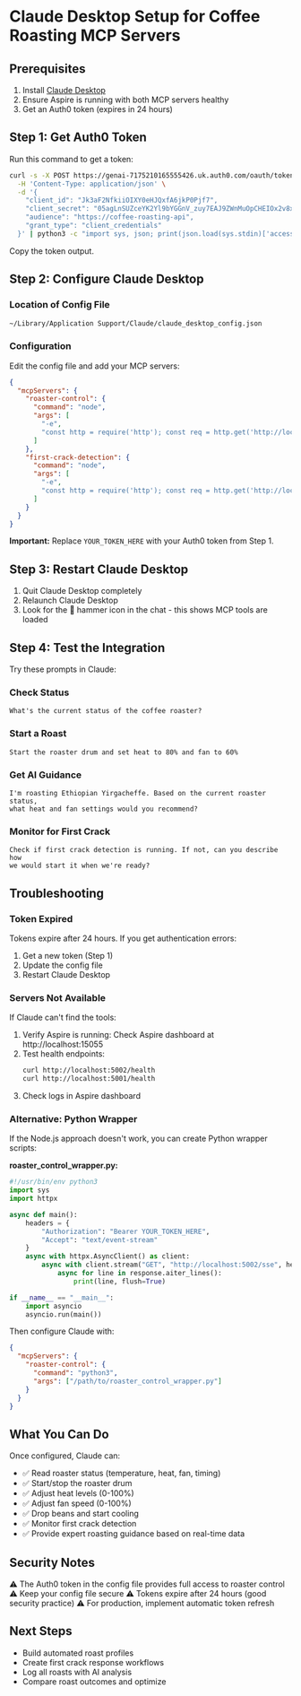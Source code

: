 # Claude Desktop Setup for Coffee Roasting MCP Servers

## Prerequisites

1. Install [Claude Desktop](https://claude.ai/download)
2. Ensure Aspire is running with both MCP servers healthy
3. Get an Auth0 token (expires in 24 hours)

## Step 1: Get Auth0 Token

Run this command to get a token:

```bash
curl -s -X POST https://genai-7175210165555426.uk.auth0.com/oauth/token \
  -H 'Content-Type: application/json' \
  -d '{
    "client_id": "Jk3aF2NfkiiOIXY0eHJQxfA6jkP0Pjf7",
    "client_secret": "05agLnSUZceYK2Yl9bYGGnV_zuy7EAJ9ZWnMuOpCHEIOx2v8xZ7XNAmsQW020m2k",
    "audience": "https://coffee-roasting-api",
    "grant_type": "client_credentials"
  }' | python3 -c "import sys, json; print(json.load(sys.stdin)['access_token'])"
```

Copy the token output.

## Step 2: Configure Claude Desktop

### Location of Config File

```bash
~/Library/Application Support/Claude/claude_desktop_config.json
```

### Configuration

Edit the config file and add your MCP servers:

```json
{
  "mcpServers": {
    "roaster-control": {
      "command": "node",
      "args": [
        "-e",
        "const http = require('http'); const req = http.get('http://localhost:5002/sse', {headers: {'Authorization': 'Bearer YOUR_TOKEN_HERE', 'Accept': 'text/event-stream'}}, res => { res.pipe(process.stdout); }); req.on('error', e => console.error(e));"
      ]
    },
    "first-crack-detection": {
      "command": "node",
      "args": [
        "-e",
        "const http = require('http'); const req = http.get('http://localhost:5001/sse', {headers: {'Authorization': 'Bearer YOUR_TOKEN_HERE', 'Accept': 'text/event-stream'}}, res => { res.pipe(process.stdout); }); req.on('error', e => console.error(e));"
      ]
    }
  }
}
```

**Important:** Replace `YOUR_TOKEN_HERE` with your Auth0 token from Step 1.

## Step 3: Restart Claude Desktop

1. Quit Claude Desktop completely
2. Relaunch Claude Desktop
3. Look for the 🔨 hammer icon in the chat - this shows MCP tools are loaded

## Step 4: Test the Integration

Try these prompts in Claude:

### Check Status
```
What's the current status of the coffee roaster?
```

### Start a Roast
```
Start the roaster drum and set heat to 80% and fan to 60%
```

### Get AI Guidance
```
I'm roasting Ethiopian Yirgacheffe. Based on the current roaster status, 
what heat and fan settings would you recommend?
```

### Monitor for First Crack
```
Check if first crack detection is running. If not, can you describe how 
we would start it when we're ready?
```

## Troubleshooting

### Token Expired
Tokens expire after 24 hours. If you get authentication errors:
1. Get a new token (Step 1)
2. Update the config file
3. Restart Claude Desktop

### Servers Not Available
If Claude can't find the tools:
1. Verify Aspire is running: Check Aspire dashboard at http://localhost:15055
2. Test health endpoints:
   ```bash
   curl http://localhost:5002/health
   curl http://localhost:5001/health
   ```
3. Check logs in Aspire dashboard

### Alternative: Python Wrapper

If the Node.js approach doesn't work, you can create Python wrapper scripts:

**roaster_control_wrapper.py:**
```python
#!/usr/bin/env python3
import sys
import httpx

async def main():
    headers = {
        "Authorization": "Bearer YOUR_TOKEN_HERE",
        "Accept": "text/event-stream"
    }
    async with httpx.AsyncClient() as client:
        async with client.stream("GET", "http://localhost:5002/sse", headers=headers) as response:
            async for line in response.aiter_lines():
                print(line, flush=True)

if __name__ == "__main__":
    import asyncio
    asyncio.run(main())
```

Then configure Claude with:
```json
{
  "mcpServers": {
    "roaster-control": {
      "command": "python3",
      "args": ["/path/to/roaster_control_wrapper.py"]
    }
  }
}
```

## What You Can Do

Once configured, Claude can:
- ✅ Read roaster status (temperature, heat, fan, timing)
- ✅ Start/stop the roaster drum
- ✅ Adjust heat levels (0-100%)
- ✅ Adjust fan speed (0-100%)
- ✅ Drop beans and start cooling
- ✅ Monitor first crack detection
- ✅ Provide expert roasting guidance based on real-time data

## Security Notes

⚠️ The Auth0 token in the config file provides full access to roaster control
⚠️ Keep your config file secure
⚠️ Tokens expire after 24 hours (good security practice)
⚠️ For production, implement automatic token refresh

## Next Steps

- Build automated roast profiles
- Create first crack response workflows
- Log all roasts with AI analysis
- Compare roast outcomes and optimize
